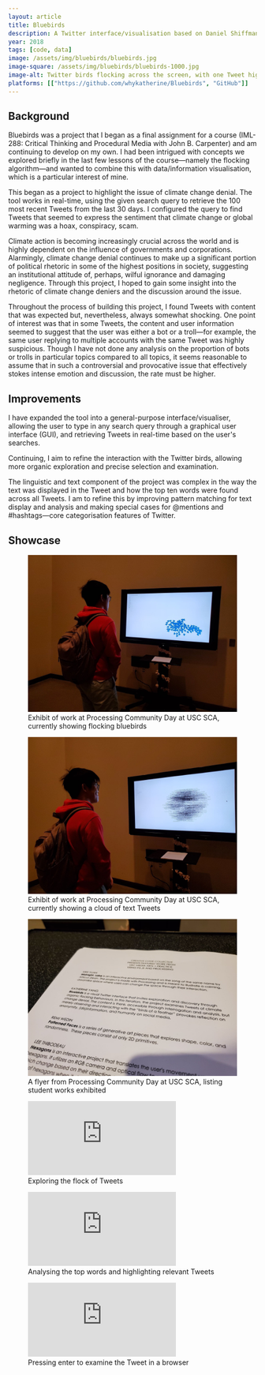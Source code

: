 ```yaml
---
layout: article
title: Bluebirds
description: A Twitter interface/visualisation based on Daniel Shiffman's flocking algorithm.
year: 2018
tags: [code, data]
image: /assets/img/bluebirds/bluebirds.jpg
image-square: /assets/img/bluebirds/bluebirds-1000.jpg
image-alt: Twitter birds flocking across the screen, with one Tweet highlighted and showing text
platforms: [["https://github.com/whykatherine/Bluebirds", "GitHub"]]
---
```


## Background

Bluebirds was a project that I began as a final assignment for a course (<abbr>IML-288</abbr>: Critical Thinking and Procedural Media with John B. Carpenter) and am continuing to develop on my own. I had been intrigued with concepts we explored briefly in the last few lessons of the course&mdash;namely the flocking algorithm&mdash;and wanted to combine this with data/information visualisation, which is a particular interest of mine.

This began as a project to highlight the issue of climate change denial. The tool works in real-time, using the given search query to retrieve the 100 most recent Tweets from the last 30 days. I configured the query to find Tweets that seemed to express the sentiment that climate change or global warming was a hoax, conspiracy, scam.

Climate action is becoming increasingly crucial across the world and is highly dependent on the influence of governments and corporations. Alarmingly, climate change denial continues to make up a significant portion of political rhetoric in some of the highest positions in society, suggesting an institutional attitude of, perhaps, wilful ignorance and damaging negligence. Through this project, I hoped to gain some insight into the rhetoric of climate change deniers and the discussion around the issue. 

Throughout the process of building this project, I found Tweets with content that was expected but, nevertheless, always somewhat shocking. One point of interest was that in some Tweets, the content and user information seemed to suggest that the user was either a bot or a troll&mdash;for example, the same user replying to multiple accounts with the same Tweet was highly suspicious. Though I have not done any analysis on the proportion of bots or trolls in particular topics compared to all topics, it seems reasonable to assume that in such a controversial and provocative issue that effectively stokes intense emotion and discussion, the rate must be higher.

## Improvements

I have expanded the tool into a general-purpose interface/visualiser, allowing the user to type in any search query through a graphical user interface (<abbr>GUI</abbr>), and retrieving Tweets in real-time based on the user's searches.

Continuing, I aim to refine the interaction with the Twitter birds, allowing more organic exploration and precise selection and examination.

The linguistic and text component of the project was complex in the way the text was displayed in the Tweet and how the top ten words were found across all Tweets. I am to refine this by improving pattern matching for text display and analysis and making special cases for @mentions and #hashtags&mdash;core categorisation features of Twitter.

## Showcase

<figure role="group">
    <img src="/assets/img/bluebirds/IMG_4744.jpg" alt="Student standing in front of exhibit of process video, currently showing flocking bluebirds">
    <figcaption>Exhibit of work at Processing Community Day at <abbr>USC</abbr> <abbr>SCA</abbr>, currently showing flocking bluebirds</figcaption>
</figure>

<figure role="group">
    <img src="/assets/img/bluebirds/IMG_4747.jpg" alt="Student standing in front of exhibit of process video, currently showing a cloud of text Tweets">
    <figcaption>Exhibit of work at Processing Community Day at <abbr>USC</abbr> <abbr>SCA</abbr>, currently showing a cloud of text Tweets</figcaption>
</figure>

<figure role="group">
    <img src="/assets/img/bluebirds/IMG_4748.jpg" alt="Close-up of flyer listing student works exhibited">
    <figcaption>A flyer from Processing Community Day at <abbr>USC</abbr> <abbr>SCA</abbr>, listing student works exhibited</figcaption>
</figure>

<figure role="group">
    <div><iframe src="https://player.vimeo.com/video/333697074?byline=0&portrait=0" frameborder="0" allow="autoplay; fullscreen" allowfullscreen></iframe></div><script src="https://player.vimeo.com/api/player.js"></script>
    <figcaption>Exploring the flock of Tweets</figcaption>
</figure>

<figure role="group">
    <div><iframe src="https://player.vimeo.com/video/333697357?byline=0&portrait=0" frameborder="0" allow="autoplay; fullscreen" allowfullscreen></iframe></div><script src="https://player.vimeo.com/api/player.js"></script>
    <figcaption>Analysing the top words and highlighting relevant Tweets</figcaption>
</figure>

<figure role="group">
    <div><iframe src="https://player.vimeo.com/video/333697397?byline=0&portrait=0" frameborder="0" allow="autoplay; fullscreen" allowfullscreen></iframe></div><script src="https://player.vimeo.com/api/player.js"></script>
    <figcaption>Pressing enter to examine the Tweet in a browser</figcaption>
</figure>
